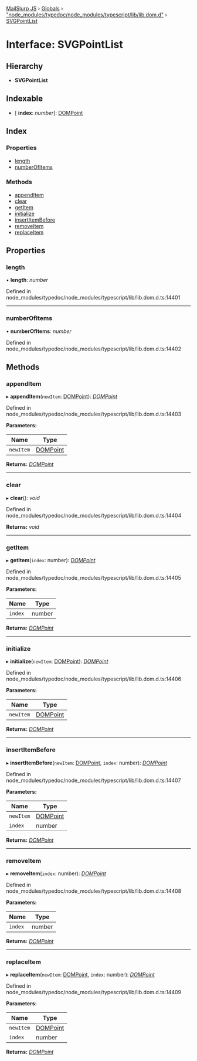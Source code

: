[MailSlurp JS](../README.md) › [Globals](../globals.md) › ["node_modules/typedoc/node_modules/typescript/lib/lib.dom.d"](../modules/_node_modules_typedoc_node_modules_typescript_lib_lib_dom_d_.md) › [SVGPointList](_node_modules_typedoc_node_modules_typescript_lib_lib_dom_d_.svgpointlist.md)

# Interface: SVGPointList

## Hierarchy

* **SVGPointList**

## Indexable

* \[ **index**: *number*\]: [DOMPoint](_node_modules_typedoc_node_modules_typescript_lib_lib_dom_d_.dompoint.md)

## Index

### Properties

* [length](_node_modules_typedoc_node_modules_typescript_lib_lib_dom_d_.svgpointlist.md#length)
* [numberOfItems](_node_modules_typedoc_node_modules_typescript_lib_lib_dom_d_.svgpointlist.md#numberofitems)

### Methods

* [appendItem](_node_modules_typedoc_node_modules_typescript_lib_lib_dom_d_.svgpointlist.md#appenditem)
* [clear](_node_modules_typedoc_node_modules_typescript_lib_lib_dom_d_.svgpointlist.md#clear)
* [getItem](_node_modules_typedoc_node_modules_typescript_lib_lib_dom_d_.svgpointlist.md#getitem)
* [initialize](_node_modules_typedoc_node_modules_typescript_lib_lib_dom_d_.svgpointlist.md#initialize)
* [insertItemBefore](_node_modules_typedoc_node_modules_typescript_lib_lib_dom_d_.svgpointlist.md#insertitembefore)
* [removeItem](_node_modules_typedoc_node_modules_typescript_lib_lib_dom_d_.svgpointlist.md#removeitem)
* [replaceItem](_node_modules_typedoc_node_modules_typescript_lib_lib_dom_d_.svgpointlist.md#replaceitem)

## Properties

###  length

• **length**: *number*

Defined in node_modules/typedoc/node_modules/typescript/lib/lib.dom.d.ts:14401

___

###  numberOfItems

• **numberOfItems**: *number*

Defined in node_modules/typedoc/node_modules/typescript/lib/lib.dom.d.ts:14402

## Methods

###  appendItem

▸ **appendItem**(`newItem`: [DOMPoint](_node_modules_typedoc_node_modules_typescript_lib_lib_dom_d_.dompoint.md)): *[DOMPoint](_node_modules_typedoc_node_modules_typescript_lib_lib_dom_d_.dompoint.md)*

Defined in node_modules/typedoc/node_modules/typescript/lib/lib.dom.d.ts:14403

**Parameters:**

Name | Type |
------ | ------ |
`newItem` | [DOMPoint](_node_modules_typedoc_node_modules_typescript_lib_lib_dom_d_.dompoint.md) |

**Returns:** *[DOMPoint](_node_modules_typedoc_node_modules_typescript_lib_lib_dom_d_.dompoint.md)*

___

###  clear

▸ **clear**(): *void*

Defined in node_modules/typedoc/node_modules/typescript/lib/lib.dom.d.ts:14404

**Returns:** *void*

___

###  getItem

▸ **getItem**(`index`: number): *[DOMPoint](_node_modules_typedoc_node_modules_typescript_lib_lib_dom_d_.dompoint.md)*

Defined in node_modules/typedoc/node_modules/typescript/lib/lib.dom.d.ts:14405

**Parameters:**

Name | Type |
------ | ------ |
`index` | number |

**Returns:** *[DOMPoint](_node_modules_typedoc_node_modules_typescript_lib_lib_dom_d_.dompoint.md)*

___

###  initialize

▸ **initialize**(`newItem`: [DOMPoint](_node_modules_typedoc_node_modules_typescript_lib_lib_dom_d_.dompoint.md)): *[DOMPoint](_node_modules_typedoc_node_modules_typescript_lib_lib_dom_d_.dompoint.md)*

Defined in node_modules/typedoc/node_modules/typescript/lib/lib.dom.d.ts:14406

**Parameters:**

Name | Type |
------ | ------ |
`newItem` | [DOMPoint](_node_modules_typedoc_node_modules_typescript_lib_lib_dom_d_.dompoint.md) |

**Returns:** *[DOMPoint](_node_modules_typedoc_node_modules_typescript_lib_lib_dom_d_.dompoint.md)*

___

###  insertItemBefore

▸ **insertItemBefore**(`newItem`: [DOMPoint](_node_modules_typedoc_node_modules_typescript_lib_lib_dom_d_.dompoint.md), `index`: number): *[DOMPoint](_node_modules_typedoc_node_modules_typescript_lib_lib_dom_d_.dompoint.md)*

Defined in node_modules/typedoc/node_modules/typescript/lib/lib.dom.d.ts:14407

**Parameters:**

Name | Type |
------ | ------ |
`newItem` | [DOMPoint](_node_modules_typedoc_node_modules_typescript_lib_lib_dom_d_.dompoint.md) |
`index` | number |

**Returns:** *[DOMPoint](_node_modules_typedoc_node_modules_typescript_lib_lib_dom_d_.dompoint.md)*

___

###  removeItem

▸ **removeItem**(`index`: number): *[DOMPoint](_node_modules_typedoc_node_modules_typescript_lib_lib_dom_d_.dompoint.md)*

Defined in node_modules/typedoc/node_modules/typescript/lib/lib.dom.d.ts:14408

**Parameters:**

Name | Type |
------ | ------ |
`index` | number |

**Returns:** *[DOMPoint](_node_modules_typedoc_node_modules_typescript_lib_lib_dom_d_.dompoint.md)*

___

###  replaceItem

▸ **replaceItem**(`newItem`: [DOMPoint](_node_modules_typedoc_node_modules_typescript_lib_lib_dom_d_.dompoint.md), `index`: number): *[DOMPoint](_node_modules_typedoc_node_modules_typescript_lib_lib_dom_d_.dompoint.md)*

Defined in node_modules/typedoc/node_modules/typescript/lib/lib.dom.d.ts:14409

**Parameters:**

Name | Type |
------ | ------ |
`newItem` | [DOMPoint](_node_modules_typedoc_node_modules_typescript_lib_lib_dom_d_.dompoint.md) |
`index` | number |

**Returns:** *[DOMPoint](_node_modules_typedoc_node_modules_typescript_lib_lib_dom_d_.dompoint.md)*
